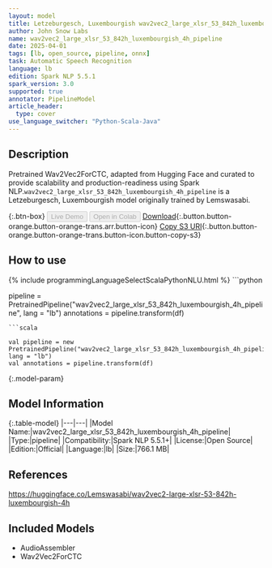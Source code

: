 ```yaml
---
layout: model
title: Letzeburgesch, Luxembourgish wav2vec2_large_xlsr_53_842h_luxembourgish_4h_pipeline pipeline Wav2Vec2ForCTC from Lemswasabi
author: John Snow Labs
name: wav2vec2_large_xlsr_53_842h_luxembourgish_4h_pipeline
date: 2025-04-01
tags: [lb, open_source, pipeline, onnx]
task: Automatic Speech Recognition
language: lb
edition: Spark NLP 5.5.1
spark_version: 3.0
supported: true
annotator: PipelineModel
article_header:
  type: cover
use_language_switcher: "Python-Scala-Java"
---
```


## Description

Pretrained Wav2Vec2ForCTC, adapted from Hugging Face and curated to provide scalability and production-readiness using Spark NLP.`wav2vec2_large_xlsr_53_842h_luxembourgish_4h_pipeline` is a Letzeburgesch, Luxembourgish model originally trained by Lemswasabi.

{:.btn-box}
<button class="button button-orange" disabled>Live Demo</button>
<button class="button button-orange" disabled>Open in Colab</button>
[Download](https://s3.amazonaws.com/auxdata.johnsnowlabs.com/public/models/wav2vec2_large_xlsr_53_842h_luxembourgish_4h_pipeline_lb_5.5.1_3.0_1743512782033.zip){:.button.button-orange.button-orange-trans.arr.button-icon}
[Copy S3 URI](s3://auxdata.johnsnowlabs.com/public/models/wav2vec2_large_xlsr_53_842h_luxembourgish_4h_pipeline_lb_5.5.1_3.0_1743512782033.zip){:.button.button-orange.button-orange-trans.button-icon.button-copy-s3}

## How to use



<div class="tabs-box" markdown="1">
{% include programmingLanguageSelectScalaPythonNLU.html %}
```python

pipeline = PretrainedPipeline("wav2vec2_large_xlsr_53_842h_luxembourgish_4h_pipeline", lang = "lb")
annotations =  pipeline.transform(df)   

```
```scala

val pipeline = new PretrainedPipeline("wav2vec2_large_xlsr_53_842h_luxembourgish_4h_pipeline", lang = "lb")
val annotations = pipeline.transform(df)

```
</div>

{:.model-param}
## Model Information

{:.table-model}
|---|---|
|Model Name:|wav2vec2_large_xlsr_53_842h_luxembourgish_4h_pipeline|
|Type:|pipeline|
|Compatibility:|Spark NLP 5.5.1+|
|License:|Open Source|
|Edition:|Official|
|Language:|lb|
|Size:|766.1 MB|

## References

https://huggingface.co/Lemswasabi/wav2vec2-large-xlsr-53-842h-luxembourgish-4h

## Included Models

- AudioAssembler
- Wav2Vec2ForCTC